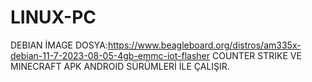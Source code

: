 # LINUX-PC
DEBIAN İMAGE DOSYA:https://www.beagleboard.org/distros/am335x-debian-11-7-2023-08-05-4gb-emmc-iot-flasher
COUNTER STRIKE VE MINECRAFT APK ANDROID SÜRÜMLERİ İLE ÇALIŞIR.
